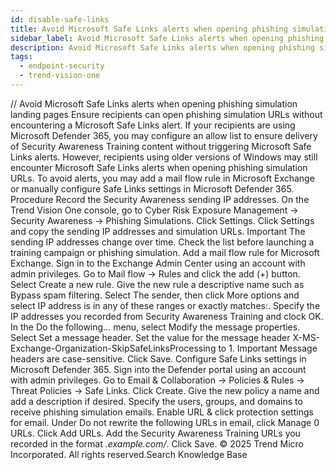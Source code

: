 ```yaml
---
id: disable-safe-links
title: Avoid Microsoft Safe Links alerts when opening phishing simulation landing pages
sidebar_label: Avoid Microsoft Safe Links alerts when opening phishing simulation landing pages
description: Avoid Microsoft Safe Links alerts when opening phishing simulation landing pages
tags:
  - endpoint-security
  - trend-vision-one
---
```


/*<![CDATA[*/ $('#title').html($('meta[name=map-description]').attr('content')); /*]]>*/ Avoid Microsoft Safe Links alerts when opening phishing simulation landing pages Ensure recipients can open phishing simulation URLs without encountering a Microsoft Safe Links alert. If your recipients are using Microsoft Defender 365, you may configure an allow list to ensure delivery of Security Awareness Training content without triggering Microsoft Safe Links alerts. However, recipients using older versions of Windows may still encounter Microsoft Safe Links alerts when opening phishing simulation URLs. To avoid alerts, you may add a mail flow rule in Microsoft Exchange or manually configure Safe Links settings in Microsoft Defender 365. Procedure Record the Security Awareness sending IP addresses. On the Trend Vision One console, go to Cyber Risk Exposure Management → Security Awareness → Phishing Simulations. Click Settings. Click Settings and copy the sending IP addresses and simulation URLs. Important The sending IP addresses change over time. Check the list before launching a training campaign or phishing simulation. Add a mail flow rule for Microsoft Exchange. Sign in to the Exchange Admin Center using an account with admin privileges. Go to Mail flow → Rules and click the add (+) button. Select Create a new rule. Give the new rule a descriptive name such as Bypass spam filtering. Select The sender, then click More options and select IP address is in any of these ranges or exactly matches:. Specify the IP addresses you recorded from Security Awareness Training and clock OK. In the Do the following... menu, select Modify the message properties. Select Set a message header. Set the value for the message header X-MS-Exchange-Organization-SkipSafeLinksProcessing to 1. Important Message headers are case-sensitive. Click Save. Configure Safe Links settings in Microsoft Defender 365. Sign into the Defender portal using an account with admin privileges. Go to Email & Collaboration → Policies & Rules → Threat Policies → Safe Links. Click Create. Give the new policy a name and add a description if desired. Specify the users, groups, and domains to receive phishing simulation emails. Enable URL & click protection settings for email. Under Do not rewrite the following URLs in email, click Manage 0 URLs. Click Add URLs. Add the Security Awareness Training URLs you recorded in the format *.example.com/*. Click Save. © 2025 Trend Micro Incorporated. All rights reserved.Search Knowledge Base